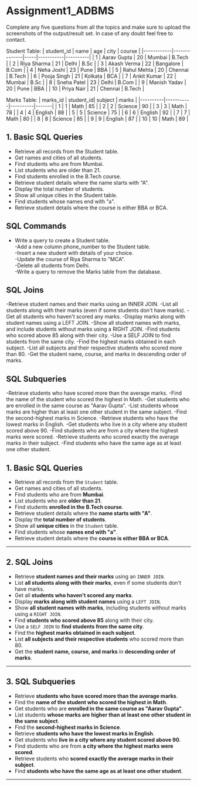# Assignment1_ADBMS
Complete any five questions from all the topics and make sure to upload the screenshots of the output/result set.
In case of any doubt feel free to contact.

Student Table:
| student_id | name         | age | city      | course   |
|------------|--------------|-----|-----------|----------|
| 1          | Aarav Gupta  | 20  | Mumbai    | B.Tech   |
| 2          | Riya Sharma  | 21  | Delhi     | B.Sc     |
| 3          | Akash Verma  | 22  | Bangalore | B.Com    |
| 4          | Neha Joshi   | 23  | Pune      | BBA      |
| 5          | Rahul Mehta  | 20  | Chennai   | B.Tech   |
| 6          | Pooja Singh  | 21  | Kolkata   | BCA      |
| 7          | Ankit Kumar  | 22  | Mumbai    | B.Sc     |
| 8          | Sneha Patel  | 23  | Delhi     | B.Com    |
| 9          | Manish Yadav | 20  | Pune      | BBA      |
| 10         | Priya Nair   | 21  | Chennai   | B.Tech   |

Marks Table:
| marks_id | student_id| subject  | marks |
|----------|-----------|----------|-------|
| 1        | 1         | Math     | 85    |
| 2        | 2         | Science  | 90    |
| 3        | 3         | Math     | 78    |
| 4        | 4         | English  | 88    |
| 5        | 5         | Science  | 75    |
| 6        | 6         | English  | 92    |
| 7        | 7         | Math     | 80    |
| 8        | 8         | Science  | 85    |
| 9        | 9         | English  | 87    |
| 10       | 10        | Math     | 89    |




## 1. Basic SQL Queries

- Retrieve all records from the Student table.  
- Get names and cities of all students.  
- Find students who are from Mumbai.  
- List students who are older than 21.  
- Find students enrolled in the B.Tech course.  
- Retrieve student details where the name starts with "A".  
- Display the total number of students.  
- Show all unique cities in the Student table.  
- Find students whose names end with "a".  
- Retrieve student details where the course is either BBA or BCA.  

   
## SQL Commands 

- Write a query to create a Student table.  
-Add a new column phone_number to the Student table.  
-Insert a new student with details of your choice.   
-Update the course of Riya Sharma to "MCA".  
-Delete all students from Delhi.  
-Write a query to remove the Marks table from the database.  



## SQL Joins

-Retrieve student names and their marks using an INNER JOIN.
-List all students along with their marks (even if some students don't have marks).
-Get all students who haven't scored any marks.
-Display marks along with student names using a LEFT JOIN.
-Show all student names with marks, and include students without marks using a RIGHT JOIN.
-Find students who scored above 85 along with their city.
-Use a SELF JOIN to find students from the same city.
-Find the highest marks obtained in each subject.
-List all subjects and their respective students who scored more than 80.
-Get the student name, course, and marks in descending order of marks.



## SQL Subqueries

-Retrieve students who have scored more than the average marks.
-Find the name of the student who scored the highest in Math.
-Get students who are enrolled in the same course as "Aarav Gupta".
-List students whose marks are higher than at least one other student in the same subject.
-Find the second-highest marks in Science.
-Retrieve students who have the lowest marks in English.
-Get students who live in a city where any student scored above 90.
-Find students who are from a city where the highest marks were scored.
-Retrieve students who scored exactly the average marks in their subject.
-Find students who have the same age as at least one other student.

## **1. Basic SQL Queries**  

- Retrieve all records from the `Student` table.  
- Get names and cities of all students.  
- Find students who are from **Mumbai**.  
- List students who are **older than 21**.  
- Find students **enrolled in the B.Tech course**.  
- Retrieve student details where the **name starts with "A"**.  
- Display the **total number of students**.  
- Show all **unique cities** in the `Student` table.  
- Find students whose **names end with "a"**.  
- Retrieve student details where the **course is either BBA or BCA**.  

---

## **2. SQL Joins**  

- Retrieve **student names and their marks** using an `INNER JOIN`.  
- List **all students along with their marks**, even if some students don't have marks.  
- Get all **students who haven't scored any marks**.  
- Display **marks along with student names** using a `LEFT JOIN`.  
- Show **all student names with marks**, including students without marks using a `RIGHT JOIN`.  
- Find **students who scored above 85** along with their city.  
- Use a `SELF JOIN` to **find students from the same city**.  
- Find the **highest marks obtained in each subject**.  
- List **all subjects and their respective students** who scored more than 80.  
- Get the **student name, course, and marks** in **descending order of marks**.  

---

## **3. SQL Subqueries**  

- Retrieve **students who have scored more than the average marks**.  
- Find the **name of the student who scored the highest in Math**.  
- Get students who are **enrolled in the same course as "Aarav Gupta"**.  
- List students **whose marks are higher than at least one other student in the same subject**.  
- Find the **second-highest marks in Science**.  
- Retrieve **students who have the lowest marks in English**.  
- Get students who **live in a city where any student scored above 90**.  
- Find students who are from **a city where the highest marks were scored**.  
- Retrieve students who **scored exactly the average marks in their subject**.  
- Find **students who have the same age as at least one other student**.  

---
 




